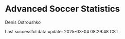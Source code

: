 # Advanced Soccer Statistics
Denis Ostroushko

<!-- gfm -->

Last successful data update: 2025-03-04 08:29:48 CST
